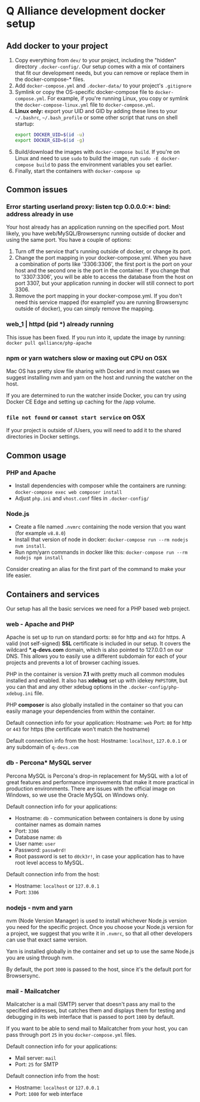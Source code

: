 # Q Alliance development docker setup

## Add docker to your project
1. Copy everything from `dev/` to your project, including the "hidden" directory `.docker-config/`. Our setup comes with a mix of containers that fit our development needs, but you can remove or replace them in the docker-compose-* files.
1. Add `docker-compose.yml` and `.docker-data/` to your project's `.gitignore`
1. Symlink or copy the OS-specific docker-compose file to `docker-compose.yml`. For example, if you're running Linux, you copy or symlink the `docker-compose-linux.yml` file to `docker-compose.yml`.
1. __Linux only:__ export your UID and GID by adding these lines to your `~/.bashrc`, `~/.bash_profile` or some other script that runs on shell startup:
    ```bash
    export DOCKER_UID=$(id -u)
    export DOCKER_GID=$(id -g)
    ```
1. Build/download the images with `docker-compose build`. If you're on Linux and need to use `sudo` to build the image, run `sudo -E docker-compose build` to pass the environment variables you set earlier.
1. Finally, start the containers with `docker-compose up`

## Common issues

### Error starting userland proxy: listen tcp 0.0.0.0:*: bind: address already in use
Your host already has an application running on the specified port. Most likely, you have web/MySQL/Browsersync running outside of docker and using the same port. You have a couple of options:
1. Turn off the service that's running outside of docker, or change its port.
1. Change the port mapping in your docker-compose.yml. When you have a combination of ports like '3306:3306', the first port is the port on your host and the second one is the port in the container. If you change that to '3307:3306', you will be able to access the database from the host on port 3307, but your application running in docker will still connect to port 3306.
1. Remove the port mapping in your docker-compose.yml. If you don't need this service mapped (for exampleif you are running Browsersync outside of docker), you can simply remove the mapping.

### web_1 | httpd (pid *) already running
This issue has been fixed. If you run into it, update the image by running: `docker pull qalliance/php-apache`

### npm or yarn watchers slow or maxing out CPU on OSX
Mac OS has pretty slow file sharing with Docker and in most cases we suggest installing nvm and yarn on the host and running the watcher on the host.

If you are determined to run the watcher inside Docker, you can try using Docker CE Edge and setting up caching for the /app volume.

### `file not found` or `cannot start service` on OSX
If your project is outside of /Users, you will need to add it to the shared directories in Docker settings.

## Common usage

### PHP and Apache
  * Install dependencies with composer while the containers are running: `docker-compose exec web composer install`
  * Adjust `php.ini` and `vhost.conf` files in `.docker-config/`

### Node.js
  * Create a file named `.nvmrc` containing the node version that you want (for example `v8.8.0`)
  * Install that version of node in docker: `docker-compose run --rm nodejs nvm install`.
  * Run npm/yarn commands in docker like this: `docker-compose run --rm nodejs npm install`

Consider creating an alias for the first part of the command to make your life easier.

## Containers and services
Our setup has all the basic services we need for a PHP based web project.

### web - Apache and PHP
Apache is set up to run on standard ports: `80` for http and `443` for https. A valid (not self-signed) __SSL__ certificate is included in our setup. It covers the wildcard __*.q-devs.com__ domain, which is also pointed to 127.0.0.1 on our DNS. This allows you to easily use a different subdomain for each of your projects and prevents a lot of browser caching issues.

PHP in the container is version __7.1__ with pretty much all common modules installed and enabled. It also has __xdebug__ set up with idekey `PHPSTORM`, but you can that and any other xdebug options in the `.docker-config/php-xdebug.ini` file.

PHP __composer__ is also globally installed in the container so that you can easily manage your dependencies from within the container.

Default connection info for your application:
Hostname: `web`
Port: `80` for http or `443` for https (the certificate won't match the hostname)

Default connection info from the host:
Hostname: `localhost`, `127.0.0.1` or any subdomain of `q-devs.com`

### db - Percona* MySQL server
Percona MySQL is Percona's drop-in replacement for MySQL with a lot of great features and performance improvements that make it more practical in production environments. There are issues with the official image on Windows, so we use the Oracle MySQL on Windows only.

Default connection info for your applications:
  * Hostname: `db` - communication between containers is done by using container names as domain names
  * Port: `3306`
  * Database name: `db`
  * User name: `user`
  * Password: `passw0rd!`
  * Root password is set to `d0ck3r!`, in case your application has to have root level access to MySQL.

Default connection info from the host:
  * Hostname: `localhost` or `127.0.0.1`
  * Port: `3306`

### nodejs - nvm and yarn
nvm (Node Version Manager) is used to install whichever Node.js version you need for the specific project. Once you choose your Node.js version for a project, we suggest that you write it in `.nvmrc`, so that all other developers can use that exact same version.

Yarn is installed globally in the container and set up to use the same Node.js you are using through nvm.

By default, the port `3000` is passed to the host, since it's the default port for Browsersync.

### mail - Mailcatcher
Mailcatcher is a mail (SMTP) server that doesn't pass any mail to the specified addresses, but catches them and displays them for testing and debugging in its web interface that is passed to port `1080` by default.

If you want to be able to send mail to Mailcatcher from your host, you can pass through port `25` in you `docker-compose.yml` files.

Default connection info for your applications:
  * Mail server: `mail`
  * Port: `25` for SMTP

Default connection info from the host:
  * Hostname: `localhost` or `127.0.0.1`
  * Port: `1080` for web interface
